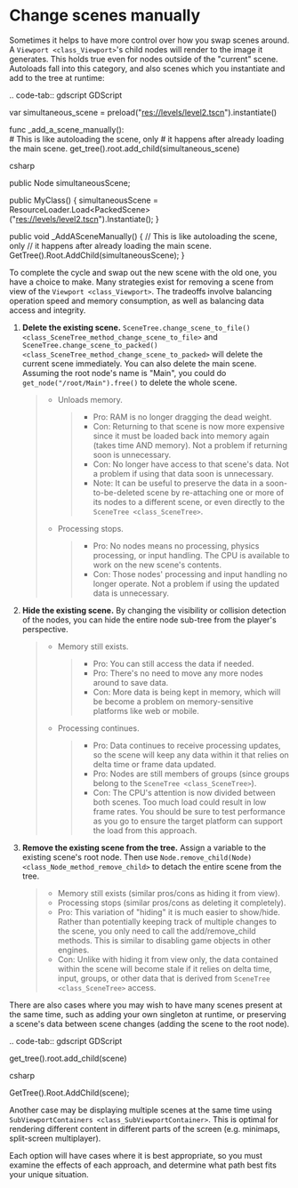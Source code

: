 # Change scenes manually

Sometimes it helps to have more control over how you swap scenes around.
A `Viewport <class_Viewport>`'s child nodes will render to the image it
generates. This holds true even for nodes outside of the "current"
scene. Autoloads fall into this category, and also scenes which you
instantiate and add to the tree at runtime:

.. code-tab:: gdscript GDScript

var simultaneous\_scene =
preload("<res://levels/level2.tscn>").instantiate()

func \_add\_a\_scene\_manually():  
\# This is like autoloading the scene, only \# it happens after already
loading the main scene. get\_tree().root.add\_child(simultaneous\_scene)

csharp

public Node simultaneousScene;

public MyClass() { simultaneousScene =
ResourceLoader.Load&lt;PackedScene&gt;("<res://levels/level2.tscn>").Instantiate();
}

public void \_AddASceneManually() { // This is like autoloading the
scene, only // it happens after already loading the main scene.
GetTree().Root.AddChild(simultaneousScene); }

To complete the cycle and swap out the new scene with the old one, you
have a choice to make. Many strategies exist for removing a scene from
view of the `Viewport <class_Viewport>`. The tradeoffs involve balancing
operation speed and memory consumption, as well as balancing data access
and integrity.

1.  **Delete the existing scene.**
    `SceneTree.change_scene_to_file() <class_SceneTree_method_change_scene_to_file>`
    and
    `SceneTree.change_scene_to_packed() <class_SceneTree_method_change_scene_to_packed>`
    will delete the current scene immediately. You can also delete the
    main scene. Assuming the root node's name is "Main", you could do
    `get_node("/root/Main").free()` to delete the whole scene.

    > -   Unloads memory.
    >
    >     > -   Pro: RAM is no longer dragging the dead weight.
    >     > -   Con: Returning to that scene is now more expensive since
    >     >     it must be loaded back into memory again (takes time AND
    >     >     memory). Not a problem if returning soon is unnecessary.
    >     > -   Con: No longer have access to that scene's data. Not a
    >     >     problem if using that data soon is unnecessary.
    >     > -   Note: It can be useful to preserve the data in a
    >     >     soon-to-be-deleted scene by re-attaching one or more of
    >     >     its nodes to a different scene, or even directly to the
    >     >     `SceneTree <class_SceneTree>`.
    >
    > -   Processing stops.
    >
    >     > -   Pro: No nodes means no processing, physics processing,
    >     >     or input handling. The CPU is available to work on the
    >     >     new scene's contents.
    >     > -   Con: Those nodes' processing and input handling no
    >     >     longer operate. Not a problem if using the updated data
    >     >     is unnecessary.

2.  **Hide the existing scene.** By changing the visibility or collision
    detection of the nodes, you can hide the entire node sub-tree from
    the player's perspective.

    > -   Memory still exists.
    >
    >     > -   Pro: You can still access the data if needed.
    >     > -   Pro: There's no need to move any more nodes around to
    >     >     save data.
    >     > -   Con: More data is being kept in memory, which will be
    >     >     become a problem on memory-sensitive platforms like web
    >     >     or mobile.
    >
    > -   Processing continues.
    >
    >     > -   Pro: Data continues to receive processing updates, so
    >     >     the scene will keep any data within it that relies on
    >     >     delta time or frame data updated.
    >     > -   Pro: Nodes are still members of groups (since groups
    >     >     belong to the `SceneTree <class_SceneTree>`).
    >     > -   Con: The CPU's attention is now divided between both
    >     >     scenes. Too much load could result in low frame rates.
    >     >     You should be sure to test performance as you go to
    >     >     ensure the target platform can support the load from
    >     >     this approach.

3.  **Remove the existing scene from the tree.** Assign a variable to
    the existing scene's root node. Then use
    `Node.remove_child(Node) <class_Node_method_remove_child>` to detach
    the entire scene from the tree.

    > -   Memory still exists (similar pros/cons as hiding it from
    >     view).
    > -   Processing stops (similar pros/cons as deleting it
    >     completely).
    > -   Pro: This variation of "hiding" it is much easier to
    >     show/hide. Rather than potentially keeping track of multiple
    >     changes to the scene, you only need to call the
    >     add/remove\_child methods. This is similar to disabling game
    >     objects in other engines.
    > -   Con: Unlike with hiding it from view only, the data contained
    >     within the scene will become stale if it relies on delta time,
    >     input, groups, or other data that is derived from
    >     `SceneTree <class_SceneTree>` access.

There are also cases where you may wish to have many scenes present at
the same time, such as adding your own singleton at runtime, or
preserving a scene's data between scene changes (adding the scene to the
root node).

.. code-tab:: gdscript GDScript

get\_tree().root.add\_child(scene)

csharp

GetTree().Root.AddChild(scene);

Another case may be displaying multiple scenes at the same time using
`SubViewportContainers <class_SubViewportContainer>`. This is optimal
for rendering different content in different parts of the screen (e.g.
minimaps, split-screen multiplayer).

Each option will have cases where it is best appropriate, so you must
examine the effects of each approach, and determine what path best fits
your unique situation.
